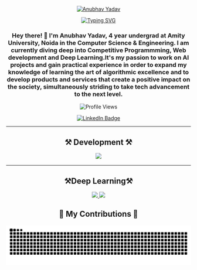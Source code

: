 <p align="center">
  <a href="https://github.com/Anubhavyadav111">
    <img src="https://raw.githubusercontent.com/Anubhavyadav111/Anubhavyadav111/main/utils/MYNAME2.png" alt="Anubhav Yadav" />
  </a>
</p>


<p align="center">
  <a href="https://git.io/typing-svg">
    <img src="https://readme-typing-svg.demolab.com?font=Roboto+Mono&size=25&duration=3000&pause=1000&color=F75C7E&center=true&vCenter=true&width=1000&height=50&lines=Full-Stack+Developer;Open-Source+Contributor;Tech+Enthusiast;Lifelong+Learner" alt="Typing SVG" />
  </a>
</p>

<h3 align="center">
  Hey there! 👋 I'm Anubhav Yadav, 4 year undergrad at Amity University, Noida in the Computer Science & Engineering. I am currently diving deep into Competitive Programmming, Web development and Deep Learning.It's my passion to work on AI projects and gain practical experience in order to expand my knowledge of learning the art of algorithmic excellence and to develop products and services that create a positive impact on the society, simultaneously striding to take tech advancement to the next level.
</h3>

<p align="center">
  <img src="https://komarev.com/ghpvc/?username=Anubhavyadav111&style=flat-square&color=blue" alt="Profile Views" />
</p>

<p align="center">
  <a href="https://www.linkedin.com/in/experienceyaduvanshi/" target="_blank">
    <img src="https://img.shields.io/badge/-LinkedIn-0A66C2?style=flat-square&logo=Linkedin&logoColor=white" alt="LinkedIn Badge"/>
  </a>
  <!-- Add more social links if you have them -->
</p>

---



<h2 align="center">⚒️ Development ⚒️</h2>

<div align="center">
  <img src="https://skillicons.dev/icons?i=flutter,python,java,javascript,html,css,react,nodejs,express,mongodb,mysql,docker,git,github,linux,vscode" />
</div>

---
<h2 align="center">⚒️Deep Learning⚒️</h2>
<div align="center">
  <a href="https://go-skill-icons.vercel.app/">
    <img src="https://go-skill-icons.vercel.app/api/icons?i=ai,linux,python,mysql,pytorch,tensorflow,anaconda,langchain,pinecone,chatgpt" />
    <img src="https://go-skill-icons.vercel.app/api/icons?i=prompts,bots,kaggle,matplotlib,ollama,pandas,opencv,scipy,seaborn,sklearn,streamlit" />
  </a>
</div>




<h2 align="center">🐍 My Contributions 🐍</h2>

<div align="center">
  <img src="https://raw.githubusercontent.com/Anubhavyadav111/Anubhavyadav111/output/github-contribution-grid-snake.svg" alt="Snake Animation" />
</div>



